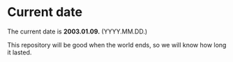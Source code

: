 # Current date

The current date is **2003.01.09.** (YYYY.MM.DD.)

This repository will be good when the world ends, so we will know how long it lasted.